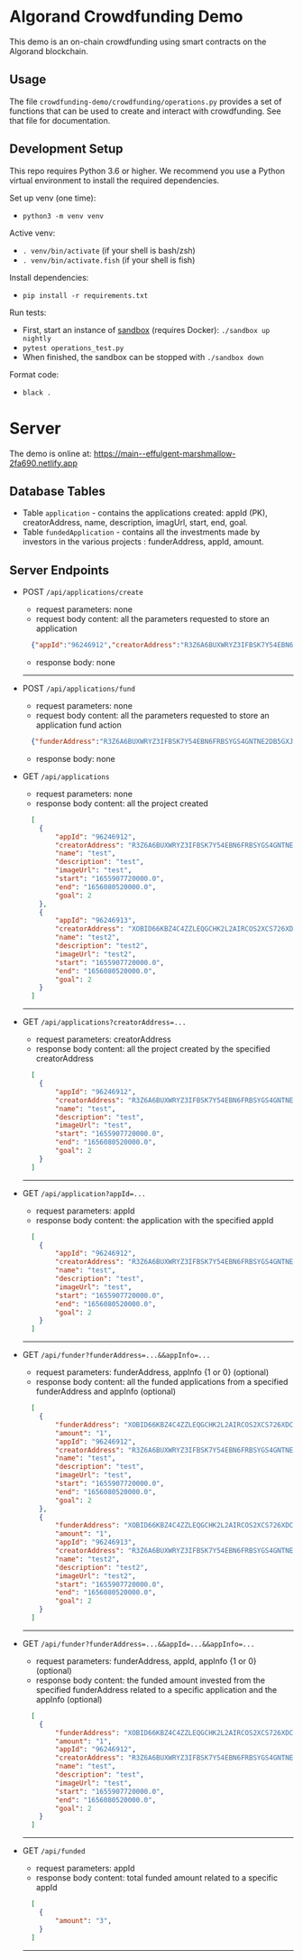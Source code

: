 # Algorand Crowdfunding Demo

This demo is an on-chain crowdfunding using smart contracts on the Algorand blockchain.

## Usage

The file `crowdfunding-demo/crowdfunding/operations.py` provides a set of functions that can be used to create and interact
with crowdfunding. See that file for documentation.

## Development Setup

This repo requires Python 3.6 or higher. We recommend you use a Python virtual environment to install
the required dependencies.

Set up venv (one time):
 * `python3 -m venv venv`

Active venv:
 * `. venv/bin/activate` (if your shell is bash/zsh)
 * `. venv/bin/activate.fish` (if your shell is fish)

Install dependencies:
* `pip install -r requirements.txt`

Run tests:
* First, start an instance of [sandbox](https://github.com/algorand/sandbox) (requires Docker): `./sandbox up nightly`
* `pytest operations_test.py`
* When finished, the sandbox can be stopped with `./sandbox down`

Format code:
* `black .`

# Server

The demo is online at: https://main--effulgent-marshmallow-2fa690.netlify.app

## Database Tables

- Table `application` - contains the applications created: appId (PK), creatorAddress, name, description, imagUrl, start, end, goal.
- Table `fundedApplication` - contains all the investments made by investors in the various projects : funderAddress, appId, amount.

## Server Endpoints

- POST `/api/applications/create`
  - request parameters: none
  - request body content: all the parameters requested to store an application
  ```json
    {"appId":"96246912","creatorAddress":"R3Z6A6BUXWRYZ3IFBSK7Y54EBN6FRBSYGS4GNTNE2DB5GXJAC64JOMNFNI","description":"ProjectDescription","imageUrl":"www.test.com/imageUrl","start":"1655907720000.0","end":"1656080520000.0","goal":"1"}
  ```
  - response body: none

  ---

- POST `/api/applications/fund`
  - request parameters: none
  - request body content: all the parameters requested to store an application fund action
  ```json
    {"funderAddress":"R3Z6A6BUXWRYZ3IFBSK7Y54EBN6FRBSYGS4GNTNE2DB5GXJAC64JOMNFNI","appId":"96246912","amount":"2"}
  ```
  - response body: none

- GET `/api/applications`
  - request parameters: none 
  - response body content: all the project created
  ```json
    [
      {
          "appId": "96246912",
          "creatorAddress": "R3Z6A6BUXWRYZ3IFBSK7Y54EBN6FRBSYGS4GNTNE2DB5GXJAC64JOMNFNI",
          "name": "test",
          "description": "test",
          "imageUrl": "test",
          "start": "1655907720000.0",
          "end": "1656080520000.0",
          "goal": 2
      }, 
      {
          "appId": "96246913",
          "creatorAddress": "XOBID66KBZ4C4ZZLEQGCHK2L2AIRCOS2XCS726XDCEJRJYSZWTZ64JN3RQ",
          "name": "test2",
          "description": "test2",
          "imageUrl": "test2",
          "start": "1655907720000.0",
          "end": "1656080520000.0",
          "goal": 2
      }
    ]
   ```
  ---


- GET `/api/applications?creatorAddress=...`
  - request parameters: creatorAddress
  - response body content: all the project created by the specified creatorAddress
  ```json
    [
      {
          "appId": "96246912",
          "creatorAddress": "R3Z6A6BUXWRYZ3IFBSK7Y54EBN6FRBSYGS4GNTNE2DB5GXJAC64JOMNFNI",
          "name": "test",
          "description": "test",
          "imageUrl": "test",
          "start": "1655907720000.0",
          "end": "1656080520000.0",
          "goal": 2
      }
    ]
   ```
  ---

- GET `/api/application?appId=...`
  - request parameters: appId
  - response body content: the application with the specified appId
  ```json
    [
      {
          "appId": "96246912",
          "creatorAddress": "R3Z6A6BUXWRYZ3IFBSK7Y54EBN6FRBSYGS4GNTNE2DB5GXJAC64JOMNFNI",
          "name": "test",
          "description": "test",
          "imageUrl": "test",
          "start": "1655907720000.0",
          "end": "1656080520000.0",
          "goal": 2
      }
    ]
   ```
  ---

- GET `/api/funder?funderAddress=...&&appInfo=...`
  - request parameters: funderAddress, appInfo {1 or 0} (optional)
  - response body content: all the funded applications from a specified funderAddress and appInfo (optional)
  ```json
    [
      {
          "funderAddress": "XOBID66KBZ4C4ZZLEQGCHK2L2AIRCOS2XCS726XDCEJRJYSZWTZ64JN3RQ",
          "amount": "1",
          "appId": "96246912",
          "creatorAddress": "R3Z6A6BUXWRYZ3IFBSK7Y54EBN6FRBSYGS4GNTNE2DB5GXJAC64JOMNFNI",
          "name": "test",
          "description": "test",
          "imageUrl": "test",
          "start": "1655907720000.0",
          "end": "1656080520000.0",
          "goal": 2
      }, 
      {
          "funderAddress": "XOBID66KBZ4C4ZZLEQGCHK2L2AIRCOS2XCS726XDCEJRJYSZWTZ64JN3RQ",
          "amount": "1",
          "appId": "96246913",
          "creatorAddress": "R3Z6A6BUXWRYZ3IFBSK7Y54EBN6FRBSYGS4GNTNE2DB5GXJAC64JOMNFNI",
          "name": "test2",
          "description": "test2",
          "imageUrl": "test2",
          "start": "1655907720000.0",
          "end": "1656080520000.0",
          "goal": 2
      }
    ]
   ```
  ---

- GET `/api/funder?funderAddress=...&&appId=...&&appInfo=...`
  - request parameters: funderAddress, appId, appInfo {1 or 0} (optional)
  - response body content: the funded amount invested from the specified funderAddress related to a specific application and the appInfo (optional)
  ```json
    [
      {
          "funderAddress": "XOBID66KBZ4C4ZZLEQGCHK2L2AIRCOS2XCS726XDCEJRJYSZWTZ64JN3RQ",
          "amount": "1",
          "appId": "96246912",
          "creatorAddress": "R3Z6A6BUXWRYZ3IFBSK7Y54EBN6FRBSYGS4GNTNE2DB5GXJAC64JOMNFNI",
          "name": "test",
          "description": "test",
          "imageUrl": "test",
          "start": "1655907720000.0",
          "end": "1656080520000.0",
          "goal": 2
      }
    ]
   ```
  ---

- GET `/api/funded`
  - request parameters: appId
  - response body content: total funded amount related to a specific appId
  ```json
    [
      {
          "amount": "3",
      }
    ]
   ```
  ---


